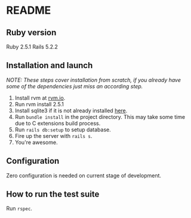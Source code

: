 # README

## Ruby version

Ruby 2.5.1
Rails 5.2.2

## Installation and launch

_NOTE: These steps cover installation from scratch, if you already have some of the dependencies just miss an according step._

1. Install rvm at [rvm.io](https://rvm.io).
2. Run rvm install 2.5.1
3. Install sqlite3 if it is not already installed [here](https://www.sqlite.org/index.html).
4. Run `bundle install` in the project directory. This may take some time due to C extensions build process.
5. Run `rails db:setup` to setup database.
6. Fire up the server with `rails s`.
7. You're awesome.

## Configuration

Zero configuration is needed on current stage of development.

## How to run the test suite

Run `rspec`.
